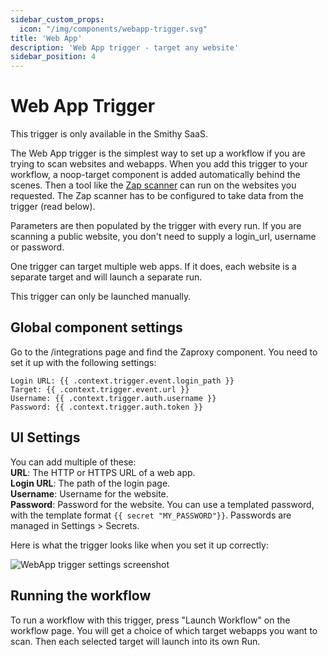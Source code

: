 ```yaml
---
sidebar_custom_props:
  icon: "/img/components/webapp-trigger.svg"
title: 'Web App'
description: 'Web App trigger - target any website'
sidebar_position: 4
---
```


# Web App Trigger

This trigger is only available in the Smithy SaaS.

The Web App trigger is the simplest way to set up a workflow if you are trying to scan websites and webapps.
When you add this trigger to your workflow,
a noop-target component is added automatically behind the scenes.
Then a tool like the [Zap scanner](https://docs.smithy.security/docs/reference/components/zaproxy) can run on the websites you requested.
The Zap scanner has to be configured to take data from the trigger (read below).

Parameters are then populated by the trigger with every run.
If you are scanning a public website, you don't need to supply a login_url, username or password.

One trigger can target multiple web apps. If it does, each website is
a separate target and will launch a separate run.

This trigger can only be launched manually.

## Global component settings

Go to the /integrations page and find the Zaproxy component.
You need to set it up with the following settings:

```
Login URL: {{ .context.trigger.event.login_path }}  
Target: {{ .context.trigger.event.url }}  
Username: {{ .context.trigger.auth.username }}  
Password: {{ .context.trigger.auth.token }}  
```

## UI Settings

You can add multiple of these:   
**URL**: The HTTP or HTTPS URL of a web app.  
**Login URL**: The path of the login page.    
**Username**: Username for the website.  
**Password**: Password for the website.
You can use a templated password, with the template format
`{{ secret "MY_PASSWORD"}}`. Passwords are managed in Settings > Secrets.

Here is what the trigger looks like when you set it up correctly:

![WebApp trigger settings screenshot](/img/instructions/webapp-trigger-settings.png)

## Running the workflow

To run a workflow with this trigger, press "Launch Workflow" on the workflow
page. You will get a choice of which target webapps you want to
scan. Then each selected target will launch into its own Run.
